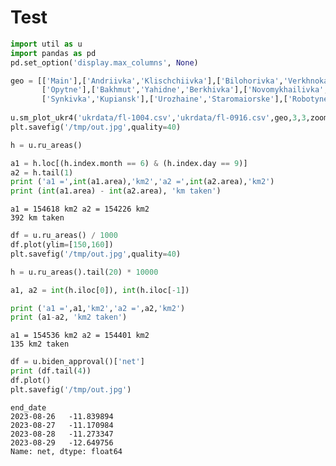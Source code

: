 # Test

```python
import util as u
import pandas as pd
pd.set_option('display.max_columns', None)
```













```python
geo = [['Main'],['Andriivka','Klischchiivka'],['Bilohorivka','Verkhnokamianske'],
       ['Opytne'],['Bakhmut','Yahidne','Berkhivka'],['Novomykhailivka','Stepne','Marinka'],
       ['Synkivka','Kupiansk'],['Urozhaine','Staromaiorske'],['Robotyne','Verbove','Novoprokpivka']]
       
u.sm_plot_ukr4('ukrdata/fl-1004.csv','ukrdata/fl-0916.csv',geo,3,3,zoom=0.03,fsize=(10,10),)
plt.savefig('/tmp/out.jpg',quality=40)
```








```python
h = u.ru_areas()

a1 = h.loc[(h.index.month == 6) & (h.index.day == 9)]
a2 = h.tail(1)
print ('a1 =',int(a1.area),'km2','a2 =',int(a2.area),'km2')
print (int(a1.area) - int(a2.area), 'km taken')
```

```text
a1 = 154618 km2 a2 = 154226 km2
392 km taken
```












```python
df = u.ru_areas() / 1000
df.plot(ylim=[150,160])
plt.savefig('/tmp/out.jpg',quality=40)
```


```python
h = u.ru_areas().tail(20) * 10000

a1, a2 = int(h.iloc[0]), int(h.iloc[-1])

print ('a1 =',a1,'km2','a2 =',a2,'km2')
print (a1-a2, 'km2 taken')
```

```text
a1 = 154536 km2 a2 = 154401 km2
135 km2 taken
```
























































```python
df = u.biden_approval()['net']
print (df.tail(4))
df.plot()
plt.savefig('/tmp/out.jpg')
```

```text
end_date
2023-08-26   -11.839894
2023-08-27   -11.170984
2023-08-28   -11.273347
2023-08-29   -12.649756
Name: net, dtype: float64
```





